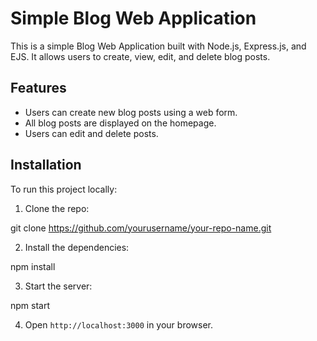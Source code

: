 # Simple Blog Web Application

This is a simple Blog Web Application built with Node.js, Express.js, and EJS. It allows users to create, view, edit, and delete blog posts.

## Features

- Users can create new blog posts using a web form.
- All blog posts are displayed on the homepage.
- Users can edit and delete posts.

## Installation

To run this project locally:

1. Clone the repo:

git clone https://github.com/yourusername/your-repo-name.git

2. Install the dependencies:

npm install

3. Start the server:

npm start

4. Open `http://localhost:3000` in your browser.


